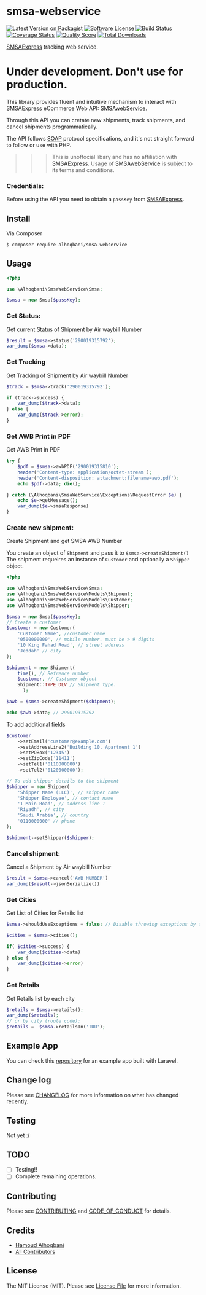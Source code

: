 # smsa-webservice

[![Latest Version on Packagist][ico-version]][link-packagist]
[![Software License][ico-license]](LICENSE.md)
[![Build Status][ico-travis]][link-travis]
[![Coverage Status][ico-scrutinizer]][link-scrutinizer]
[![Quality Score][ico-code-quality]][link-code-quality]
[![Total Downloads][ico-downloads]][link-downloads]

[SMSAExpress](http://smsaexpress.com/index.html) tracking web service.

# Under development. Don't use for production.

This library provides fluent and intuitive mechanism to interact with [SMSAExpress][link-smsa] eCommerce Web API: [SMSAwebService][link-smsa-webservice].

Through this API you can cretate new shipments, track shipments, and cancel shipments programmatically. 

The API follows [SOAP](https://en.wikipedia.org/wiki/SOAP) protocol specifications, and it's not straight forward to follow or use with PHP.

>>> This is unoffocial libary and has no affiliation with [SMSAExpress][link-smsa]. Usage of [SMSAwebService][link-smsa-webservice] is subject to its terms and conditions.

### Credentials:
Before using the API you need to obtain a `passKey` from [SMSAExpress][link-smsa].

## Install

Via Composer

``` bash
$ composer require alhoqbani/smsa-webservice
```

## Usage

``` php
<?php

use \Alhoqbani\SmsaWebService\Smsa;

$smsa = new Smsa($passKey);
```

### Get Status:
Get current Status of Shipment by Air waybill Number
```php
$result = $smsa->status('290019315792');
var_dump($smsa->data);
```

### Get Tracking
Get Tracking of Shipment by Air waybill Number
```php
$track = $smsa->track('290019315792');

if (track->success) {
    var_dump($track->data);
} else {
    var_dump($track->error);
}
```

### Get AWB Print in PDF
Get AWB Print in PDF
```php
try {
    $pdf = $smsa->awbPDF('290019315810');
    header('Content-type: application/octet-stream');
    header('Content-disposition: attachment;filename=awb.pdf');
    echo $pdf->data; die();

} catch (\Alhoqbani\SmsaWebService\Exceptions\RequestError $e) {
    echo $e->getMessage();
    var_dump($e->smsaResponse)
}
```

### Create new shipment:
Create Shipment and get SMSA AWB Number

You create an object of `Shipment` and pass it to `$smsa->createShipment()` The shipment requeires an instance of `Customer` and optionally a `Shipper` object.

```php
<?php

use \Alhoqbani\SmsaWebService\Smsa;
use \Alhoqbani\SmsaWebService\Models\Shipment;
use \Alhoqbani\SmsaWebService\Models\Customer;
use \Alhoqbani\SmsaWebService\Models\Shipper;

$smsa = new Smsa($passKey);
// Create a customer
$customer = new Customer(
    'Customer Name', //customer name
    '0500000000', // mobile number. must be > 9 digits
    '10 King Fahad Road', // street address
    'Jeddah' // city
);

$shipment = new Shipment(
    time(), // Refrence number
    $customer, // Customer object
    Shipment::TYPE_DLV // Shipment type.
      );

$awb = $smsa->createShipment($shipment);

echo $awb->data; // 290019315792

```

To add additional fields
```php 
$customer
    ->setEmail('customer@example.com')
    ->setAddressLine2('Building 10, Apartment 1')
    ->setPOBox('12345')
    ->setZipCode('11411')
    ->setTel1('0110000000')
    ->setTel2('0120000000');

// To add shipper details to the shipment
$shipper = new Shipper(
    'Shipper Name (LLC)', // shipper name
    'Shipper Employee', // contact name
    '1 Main Road', // address line 1
    'Riyadh', // city
    'Saudi Arabia', // country
    '0110000000' // phone
);

$shipment->setShipper($shipper);
```

### Cancel shipment:
Cancel a Shipment by Air waybill Number
```php
$result = $smsa->cancel('AWB NUMBER')
var_dump($result->jsonSerialize())
```

### Get Cities
Get List of Cities for Retails list
```php
$smsa->shouldUseExceptions = false; // Disable throwing exceptions by the library

$cities = $smsa->cities();

if( $cities->success) {
    var_dump($cities->data)
} else {
    var_dump($cities->error)
}
```

### Get Retails
Get Retails list by each city
```php
$retails = $smsa->retails();
var_dump($retails); 
// or by city (route code):
$retails =  $smsa->retailsIn('TUU');
```


## Example App

You can check this [repository](https://github.com/alhoqbani/laravel-smsa-webservice-example) for an example app built with Laravel.


## Change log

Please see [CHANGELOG](CHANGELOG.md) for more information on what has changed recently.

## Testing

Not yet :(

## TODO
- [ ] Testing!!
- [ ] Complete remaining operations. 

## Contributing

Please see [CONTRIBUTING](CONTRIBUTING.md) and [CODE_OF_CONDUCT](CODE_OF_CONDUCT.md) for details.

## Credits

- [Hamoud Alhoqbani][link-author]
- [All Contributors][link-contributors]

## License

The MIT License (MIT). Please see [License File](LICENSE.md) for more information.

[link-smsa]:
http://smsaexpress.com

[link-smsa-webservice]:
http://track.smsaexpress.com/SECOM/SMSAwebService.asmx


[ico-version]: https://img.shields.io/packagist/v/alhoqbani/smsa-webservice.svg?style=flat-square
[ico-license]: https://img.shields.io/badge/license-MIT-brightgreen.svg?style=flat-square
[ico-travis]: https://img.shields.io/travis/alhoqbani/smsa-webservice/master.svg?style=flat-square
[ico-scrutinizer]: https://img.shields.io/scrutinizer/coverage/g/alhoqbani/smsa-webservice.svg?style=flat-square
[ico-code-quality]: https://img.shields.io/scrutinizer/g/alhoqbani/smsa-webservice.svg?style=flat-square
[ico-downloads]: https://img.shields.io/packagist/dt/alhoqbani/smsa-webservice.svg?style=flat-square

[link-packagist]: https://packagist.org/packages/alhoqbani/smsa-webservice
[link-travis]: https://travis-ci.org/alhoqbani/smsa-webservice
[link-scrutinizer]: https://scrutinizer-ci.com/g/alhoqbani/smsa-webservice/code-structure
[link-code-quality]: https://scrutinizer-ci.com/g/alhoqbani/smsa-webservice
[link-downloads]: https://packagist.org/packages/alhoqbani/smsa-webservice
[link-author]: https://github.com/alhoqbani
[link-contributors]: ../../contributors

